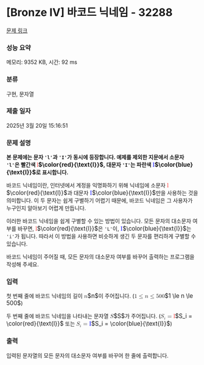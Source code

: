 # [Bronze IV] 바코드 닉네임 - 32288 

[문제 링크](https://www.acmicpc.net/problem/32288) 

### 성능 요약

메모리: 9352 KB, 시간: 92 ms

### 분류

구현, 문자열

### 제출 일자

2025년 3월 20일 15:16:51

### 문제 설명

<p><strong>본 문제에는 문자 <code>'l'</code>과 <code>'I'</code>가 동시에 등장합니다. 예제를 제외한 지문에서 소문자 <code>'l'</code>은 빨간색 <mjx-container class="MathJax" jax="CHTML" style="font-size: 109%; position: relative;"><mjx-math class="MJX-TEX" aria-hidden="true"><mjx-mstyle style="color: red;"><mjx-mtext class="mjx-n"><mjx-c class="mjx-c6C"></mjx-c></mjx-mtext></mjx-mstyle></mjx-math><mjx-assistive-mml unselectable="on" display="inline"><math xmlns="http://www.w3.org/1998/Math/MathML"><mstyle mathcolor="red"><mtext>l</mtext></mstyle></math></mjx-assistive-mml><span aria-hidden="true" class="no-mathjax mjx-copytext">$\color{red}{\text{l}}$</span></mjx-container>, 대문자 <code>'I'</code>는 파란색 <mjx-container class="MathJax" jax="CHTML" style="font-size: 109%; position: relative;"><mjx-math class="MJX-TEX" aria-hidden="true"><mjx-mstyle style="color: blue;"><mjx-mtext class="mjx-n"><mjx-c class="mjx-c49"></mjx-c></mjx-mtext></mjx-mstyle></mjx-math><mjx-assistive-mml unselectable="on" display="inline"><math xmlns="http://www.w3.org/1998/Math/MathML"><mstyle mathcolor="blue"><mtext>I</mtext></mstyle></math></mjx-assistive-mml><span aria-hidden="true" class="no-mathjax mjx-copytext">$\color{blue}{\text{I}}$</span></mjx-container>로 표시합니다.</strong></p>

<p>바코드 닉네임이란, 인터넷에서 계정을 익명화하기 위해 닉네임에 소문자 <mjx-container class="MathJax" jax="CHTML" style="font-size: 109%; position: relative;"><mjx-math class="MJX-TEX" aria-hidden="true"><mjx-mstyle style="color: red;"><mjx-mtext class="mjx-n"><mjx-c class="mjx-c6C"></mjx-c></mjx-mtext></mjx-mstyle></mjx-math><mjx-assistive-mml unselectable="on" display="inline"><math xmlns="http://www.w3.org/1998/Math/MathML"><mstyle mathcolor="red"><mtext>l</mtext></mstyle></math></mjx-assistive-mml><span aria-hidden="true" class="no-mathjax mjx-copytext">$\color{red}{\text{l}}$</span></mjx-container>과 대문자 <mjx-container class="MathJax" jax="CHTML" style="font-size: 109%; position: relative;"><mjx-math class="MJX-TEX" aria-hidden="true"><mjx-mstyle style="color: blue;"><mjx-mtext class="mjx-n"><mjx-c class="mjx-c49"></mjx-c></mjx-mtext></mjx-mstyle></mjx-math><mjx-assistive-mml unselectable="on" display="inline"><math xmlns="http://www.w3.org/1998/Math/MathML"><mstyle mathcolor="blue"><mtext>I</mtext></mstyle></math></mjx-assistive-mml><span aria-hidden="true" class="no-mathjax mjx-copytext">$\color{blue}{\text{I}}$</span></mjx-container>만을 사용하는 것을 의미합니다. 이 두 문자는 쉽게 구별하기 어렵기 때문에, 바코드 닉네임은 그 사용자가 누구인지 알아보기 어렵게 만듭니다.</p>

<p>이러한 바코드 닉네임을 쉽게 구별할 수 있는 방법이 있습니다. 모든 문자의 대소문자 여부를 바꾸면, <mjx-container class="MathJax" jax="CHTML" style="font-size: 109%; position: relative;"><mjx-math class="MJX-TEX" aria-hidden="true"><mjx-mstyle style="color: red;"><mjx-mtext class="mjx-n"><mjx-c class="mjx-c6C"></mjx-c></mjx-mtext></mjx-mstyle></mjx-math><mjx-assistive-mml unselectable="on" display="inline"><math xmlns="http://www.w3.org/1998/Math/MathML"><mstyle mathcolor="red"><mtext>l</mtext></mstyle></math></mjx-assistive-mml><span aria-hidden="true" class="no-mathjax mjx-copytext">$\color{red}{\text{l}}$</span></mjx-container>은 <code>'L'</code>이, <mjx-container class="MathJax" jax="CHTML" style="font-size: 109%; position: relative;"><mjx-math class="MJX-TEX" aria-hidden="true"><mjx-mstyle style="color: blue;"><mjx-mtext class="mjx-n"><mjx-c class="mjx-c49"></mjx-c></mjx-mtext></mjx-mstyle></mjx-math><mjx-assistive-mml unselectable="on" display="inline"><math xmlns="http://www.w3.org/1998/Math/MathML"><mstyle mathcolor="blue"><mtext>I</mtext></mstyle></math></mjx-assistive-mml><span aria-hidden="true" class="no-mathjax mjx-copytext">$\color{blue}{\text{I}}$</span></mjx-container>는 <code>'i'</code>가 됩니다. 따라서 이 방법을 사용하면 비슷하게 생긴 두 문자를 편리하게 구별할 수 있습니다.</p>

<p>바코드 닉네임이 주어질 때, 모든 문자의 대소문자 여부를 바꾸어 출력하는 프로그램을 작성해 주세요.</p>

### 입력 

 <p>첫 번째 줄에 바코드 닉네임의 길이 <mjx-container class="MathJax" jax="CHTML" style="font-size: 109%; position: relative;"><mjx-math class="MJX-TEX" aria-hidden="true"><mjx-mi class="mjx-i"><mjx-c class="mjx-c1D45B TEX-I"></mjx-c></mjx-mi></mjx-math><mjx-assistive-mml unselectable="on" display="inline"><math xmlns="http://www.w3.org/1998/Math/MathML"><mi>n</mi></math></mjx-assistive-mml><span aria-hidden="true" class="no-mathjax mjx-copytext">$n$</span></mjx-container>이 주어집니다. (<mjx-container class="MathJax" jax="CHTML" style="font-size: 109%; position: relative;"><mjx-math class="MJX-TEX" aria-hidden="true"><mjx-mn class="mjx-n"><mjx-c class="mjx-c31"></mjx-c></mjx-mn><mjx-mo class="mjx-n" space="4"><mjx-c class="mjx-c2264"></mjx-c></mjx-mo><mjx-mi class="mjx-i" space="4"><mjx-c class="mjx-c1D45B TEX-I"></mjx-c></mjx-mi><mjx-mo class="mjx-n" space="4"><mjx-c class="mjx-c2264"></mjx-c></mjx-mo><mjx-mn class="mjx-n" space="4"><mjx-c class="mjx-c35"></mjx-c><mjx-c class="mjx-c30"></mjx-c><mjx-c class="mjx-c30"></mjx-c></mjx-mn></mjx-math><mjx-assistive-mml unselectable="on" display="inline"><math xmlns="http://www.w3.org/1998/Math/MathML"><mn>1</mn><mo>≤</mo><mi>n</mi><mo>≤</mo><mn>500</mn></math></mjx-assistive-mml><span aria-hidden="true" class="no-mathjax mjx-copytext">$1 \le n \le 500$</span></mjx-container>)</p>

<p>두 번째 줄에 바코드 닉네임을 나타내는 문자열 <mjx-container class="MathJax" jax="CHTML" style="font-size: 109%; position: relative;"><mjx-math class="MJX-TEX" aria-hidden="true"><mjx-mi class="mjx-i"><mjx-c class="mjx-c1D446 TEX-I"></mjx-c></mjx-mi></mjx-math><mjx-assistive-mml unselectable="on" display="inline"><math xmlns="http://www.w3.org/1998/Math/MathML"><mi>S</mi></math></mjx-assistive-mml><span aria-hidden="true" class="no-mathjax mjx-copytext">$S$</span></mjx-container>가 주어집니다. (<mjx-container class="MathJax" jax="CHTML" style="font-size: 109%; position: relative;"><mjx-math class="MJX-TEX" aria-hidden="true"><mjx-msub><mjx-mi class="mjx-i"><mjx-c class="mjx-c1D446 TEX-I"></mjx-c></mjx-mi><mjx-script style="vertical-align: -0.15em; margin-left: -0.032em;"><mjx-mi class="mjx-i" size="s"><mjx-c class="mjx-c1D456 TEX-I"></mjx-c></mjx-mi></mjx-script></mjx-msub><mjx-mo class="mjx-n" space="4"><mjx-c class="mjx-c3D"></mjx-c></mjx-mo><mjx-mstyle space="4" style="color: red;"><mjx-mtext class="mjx-n"><mjx-c class="mjx-c6C"></mjx-c></mjx-mtext></mjx-mstyle></mjx-math><mjx-assistive-mml unselectable="on" display="inline"><math xmlns="http://www.w3.org/1998/Math/MathML"><msub><mi>S</mi><mi>i</mi></msub><mo>=</mo><mstyle mathcolor="red"><mtext>l</mtext></mstyle></math></mjx-assistive-mml><span aria-hidden="true" class="no-mathjax mjx-copytext">$S_i = \color{red}{\text{l}}$</span></mjx-container> 또는 <mjx-container class="MathJax" jax="CHTML" style="font-size: 109%; position: relative;"><mjx-math class="MJX-TEX" aria-hidden="true"><mjx-msub><mjx-mi class="mjx-i"><mjx-c class="mjx-c1D446 TEX-I"></mjx-c></mjx-mi><mjx-script style="vertical-align: -0.15em; margin-left: -0.032em;"><mjx-mi class="mjx-i" size="s"><mjx-c class="mjx-c1D456 TEX-I"></mjx-c></mjx-mi></mjx-script></mjx-msub><mjx-mo class="mjx-n" space="4"><mjx-c class="mjx-c3D"></mjx-c></mjx-mo><mjx-mstyle space="4" style="color: blue;"><mjx-mtext class="mjx-n"><mjx-c class="mjx-c49"></mjx-c></mjx-mtext></mjx-mstyle></mjx-math><mjx-assistive-mml unselectable="on" display="inline"><math xmlns="http://www.w3.org/1998/Math/MathML"><msub><mi>S</mi><mi>i</mi></msub><mo>=</mo><mstyle mathcolor="blue"><mtext>I</mtext></mstyle></math></mjx-assistive-mml><span aria-hidden="true" class="no-mathjax mjx-copytext">$S_i = \color{blue}{\text{I}}$</span></mjx-container>)</p>

### 출력 

 <p>입력된 문자열의 모든 문자의 대소문자 여부를 바꾸어 한 줄에 출력합니다.</p>

